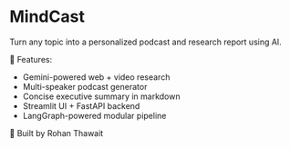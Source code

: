 # MindCast

Turn any topic into a personalized podcast and research report using AI.

🚀 Features:
- Gemini-powered web + video research
- Multi-speaker podcast generator
- Concise executive summary in markdown
- Streamlit UI + FastAPI backend
- LangGraph-powered modular pipeline

🧠 Built by Rohan Thawait
